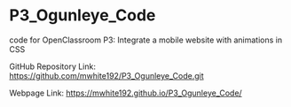 # P3_Ogunleye_Code
code for OpenClassroom P3: Integrate a mobile website with animations in CSS

GitHub Repository Link:
https://github.com/mwhite192/P3_Ogunleye_Code.git

Webpage Link:
https://mwhite192.github.io/P3_Ogunleye_Code/
